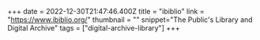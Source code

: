 +++
date = 2022-12-30T21:47:46.400Z
title = "ibiblio"
link = "https://www.ibiblio.org/"
thumbnail = ""
snippet="The Public's Library and Digital Archive"
tags = ["digital-archive-library"]
+++
